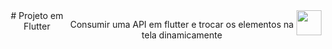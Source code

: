 <div style="display: flex" align="center">
# Projeto em Flutter

Consumir uma API em flutter e trocar os elementos na tela dinamicamente

<img src="https://i.pinimg.com/564x/e1/7c/d1/e17cd1553a1231896834068fa765aead.jpg" width="40" height="40px">  
</div>
